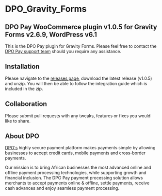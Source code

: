 # DPO_Gravity_Forms
## DPO Pay WooCommerce plugin v1.0.5 for Gravity Forms v2.6.9, WordPress v6.1

This is the DPO Pay plugin for Gravity Forms. Please feel free to contact the [DPO Pay support team](https://dpogroup.com/contact-us/) should you require any assistance.

## Installation
Please navigate to the [releases page](https://github.com/DPO-Group/DPO_Gravity_Forms/releases), download the latest release (v1.0.5) and unzip. You will then be able to follow the integration guide which is included in the zip.

## Collaboration

Please submit pull requests with any tweaks, features or fixes you would like to share.

## About DPO

[DPO's](https://dpogroup.com/) highly secure payment platform makes payments simple by allowing businesses to accept credit cards, mobile payments and cross-border payments.

Our mission is to bring African businesses the most advanced online and offline payment processing technologies, while supporting growth and financial inclusion. The DPO Pay payment processing solution allows merchants to accept payments online & offline, settle payments, receive cash advances and enjoy seamless payment processing.
